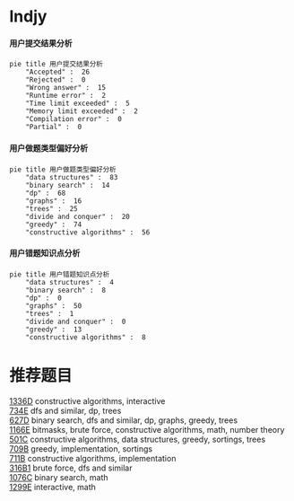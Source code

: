 # lndjy

<!-- tabs:start -->



#### **用户提交结果分析**

```mermaid
pie title 用户提交结果分析
    "Accepted" :  26
    "Rejected" :  0
    "Wrong answer" :  15
    "Runtime error" :  2
    "Time limit exceeded" :  5
    "Memory limit exceeded" :  2
    "Compilation error" :  0
    "Partial" :  0
```

#### **用户做题类型偏好分析**

```mermaid
pie title 用户做题类型偏好分析
    "data structures" :  83
    "binary search" :  14
    "dp" :  68
    "graphs" :  16
    "trees" :  25
    "divide and conquer" :  20
    "greedy" :  74
    "constructive algorithms" :  56
```
#### **用户错题知识点分析**

```mermaid
pie title 用户错题知识点分析
    "data structures" :  4
    "binary search" :  8
    "dp" :  0
    "graphs" :  50
    "trees" :  1
    "divide and conquer" :  0
    "greedy" :  13
    "constructive algorithms" :  8
```



<!-- tabs:end -->
# 推荐题目
[1336D](https://codeforces.com/contest/1336/problem/D)		constructive algorithms,
                        interactive		  
[734E](https://codeforces.com/contest/734/problem/E)		dfs and similar,
                        dp,
                        trees		  
[627D](https://codeforces.com/contest/627/problem/D)		binary search,
                        dfs and similar,
                        dp,
                        graphs,
                        greedy,
                        trees		  
[1166E](https://codeforces.com/contest/1166/problem/E)		bitmasks,
                        brute force,
                        constructive algorithms,
                        math,
                        number theory		  
[501C](https://codeforces.com/contest/501/problem/C)		constructive algorithms,
                        data structures,
                        greedy,
                        sortings,
                        trees		  
[709B](https://codeforces.com/contest/709/problem/B)		greedy,
                        implementation,
                        sortings		  
[711B](https://codeforces.com/contest/711/problem/B)		constructive algorithms,
                        implementation		  
[316B1](https://codeforces.com/contest/316B/problem/1)		brute force,
                        dfs and similar		  
[1076C](https://codeforces.com/contest/1076/problem/C)		binary search,
                        math		  
[1299E](https://codeforces.com/contest/1299/problem/E)		interactive,
                        math		  
